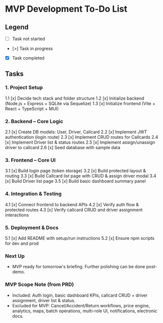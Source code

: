 # MVP Development To-Do List

## Legend
- [ ] Task not started
- [>] Task in progress
- [x] Task completed

## Tasks

### 1. Project Setup
1.1 [x] Decide tech stack and folder structure
1.2 [x] Initialize backend (Node.js + Express + SQLite via Sequelize)
1.3 [x] Initialize frontend (Vite + React + TypeScript + MUI)

### 2. Backend – Core Logic
2.1 [x] Create DB models: User, Driver, Callcard
2.2 [x] Implement JWT authentication (login route)
2.3 [x] Implement CRUD routes for Callcards
2.4 [x] Implement Driver list & status routes
2.5 [x] Implement assign/unassign driver to callcard
2.6 [x] Seed database with sample data

### 3. Frontend – Core UI
3.1 [x] Build login page (token storage)
3.2 [x] Build protected layout & routing
3.3 [x] Build Callcard list page with CRUD & assign driver modal
3.4 [x] Build Driver list page
3.5 [x] Build basic dashboard summary panel

### 4. Integration & Testing
4.1 [x] Connect frontend to backend APIs
4.2 [x] Verify auth flow & protected routes
4.3 [x] Verify callcard CRUD and driver assignment interactions

### 5. Deployment & Docs
5.1 [x] Add README with setup/run instructions
5.2 [x] Ensure npm scripts for dev and prod

### Next Up
- MVP ready for tomorrow's briefing. Further polishing can be done post-demo.

### MVP Scope Note (from PRD)
- Included: Auth login, basic dashboard KPIs, callcard CRUD + driver assignment, driver list & status.
- Excluded for MVP: Cancel/Accident/Return workflows, price engine, analytics, maps, batch operations, multi-role UI, notifications, electronic docs.